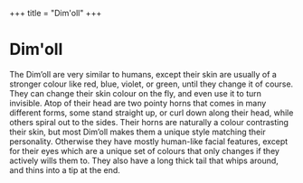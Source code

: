 +++
title = "Dim'oll"
+++

# Dim'oll

The Dim’oll are very similar to humans, except their skin are usually of a stronger colour like red, blue, violet, or
green, until they change it of course. They can change their skin colour on the fly, and even use it to turn invisible.
Atop of their head are two pointy horns that comes in many different forms, some stand straight up, or curl down along
their head, while others spiral out to the sides. Their horns are naturally a colour contrasting their skin, but most
Dim’oll makes them a unique style matching their personality. Otherwise they have mostly human-like facial features,
except for their eyes which are a unique set of colours that only changes if they actively wills them to. They also have
a long thick tail that whips around, and thins into a tip at the end.
